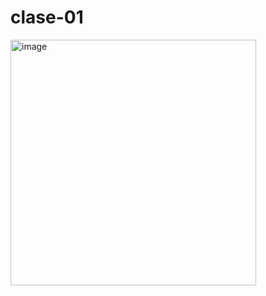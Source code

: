 # clase-01

<img width="393" alt="image" src="https://github.com/user-attachments/assets/8439720e-78c9-42fc-9a20-16bdf0d99412">


